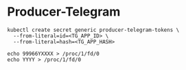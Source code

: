 # Producer-Telegram

```shell
kubectl create secret generic producer-telegram-tokens \
  --from-literal=id=<TG_APP_ID> \
  --from-literal=hash=<TG_APP_HASH>
```

```shell
echo 99966YXXXX > /proc/1/fd/0
echo YYYY > /proc/1/fd/0
```
